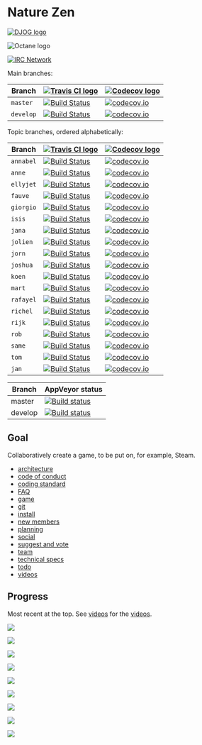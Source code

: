 # Nature Zen

[![DJOG logo](pics/Djog.png)](https://www.djog.nl/)

![Octane logo](pics/octane_black.png)

[![IRC Network](https://img.shields.io/badge/irc-%23nature_zen_devs-blue.svg "IRC Freenode")](https://webchat.freenode.net/?channels=nature_zen_devs)

Main branches:

Branch|[![Travis CI logo](pics/TravisCI.png)](https://travis-ci.org)|[![Codecov logo](pics/Codecov.png)](https://www.codecov.io)
---|---|---
`master`|[![Build Status](https://travis-ci.org/richelbilderbeek/djog_unos_2018.svg?branch=master)](https://travis-ci.org/richelbilderbeek/djog_unos_2018/branches) | [![codecov.io](https://codecov.io/github/richelbilderbeek/djog_unos_2018/coverage.svg?branch=master)](https://codecov.io/github/richelbilderbeek/djog_unos_2018?branch=master)
`develop`|[![Build Status](https://travis-ci.org/richelbilderbeek/djog_unos_2018.svg?branch=develop)](https://travis-ci.org/richelbilderbeek/djog_unos_2018/branches) | [![codecov.io](https://codecov.io/github/richelbilderbeek/djog_unos_2018/coverage.svg?branch=develop)](https://codecov.io/github/richelbilderbeek/djog_unos_2018?branch=develop)

Topic branches, ordered alphabetically:

Branch|[![Travis CI logo](pics/TravisCI.png)](https://travis-ci.org)|[![Codecov logo](pics/Codecov.png)](https://www.codecov.io)
---|---|---
`annabel`|[![Build Status](https://travis-ci.org/richelbilderbeek/djog_unos_2018.svg?branch=annabel)](https://travis-ci.org/richelbilderbeek/djog_unos_2018/branches) | [![codecov.io](https://codecov.io/github/richelbilderbeek/djog_unos_2018/coverage.svg?branch=annabel)](https://codecov.io/github/richelbilderbeek/djog_unos_2018?branch=annabel)
`anne`|[![Build Status](https://travis-ci.org/richelbilderbeek/djog_unos_2018.svg?branch=anne)](https://travis-ci.org/richelbilderbeek/djog_unos_2018/branches) | [![codecov.io](https://codecov.io/github/richelbilderbeek/djog_unos_2018/coverage.svg?branch=anne)](https://codecov.io/github/richelbilderbeek/djog_unos_2018?branch=anne)
`ellyjet`|[![Build Status](https://travis-ci.org/richelbilderbeek/djog_unos_2018.svg?branch=ellyjet)](https://travis-ci.org/richelbilderbeek/djog_unos_2018/branches) | [![codecov.io](https://codecov.io/github/richelbilderbeek/djog_unos_2018/coverage.svg?branch=ellyjet)](https://codecov.io/github/richelbilderbeek/djog_unos_2018?branch=ellyjet)
`fauve`|[![Build Status](https://travis-ci.org/richelbilderbeek/djog_unos_2018.svg?branch=fauve)](https://travis-ci.org/richelbilderbeek/djog_unos_2018/branches) | [![codecov.io](https://codecov.io/github/richelbilderbeek/djog_unos_2018/coverage.svg?branch=fauve)](https://codecov.io/github/richelbilderbeek/djog_unos_2018?branch=fauve)
`giorgio`|[![Build Status](https://travis-ci.org/richelbilderbeek/djog_unos_2018.svg?branch=giorgio)](https://travis-ci.org/richelbilderbeek/djog_unos_2018/branches) | [![codecov.io](https://codecov.io/github/richelbilderbeek/djog_unos_2018/coverage.svg?branch=giorgio)](https://codecov.io/github/richelbilderbeek/djog_unos_2018?branch=giorgio)
`isis`|[![Build Status](https://travis-ci.org/richelbilderbeek/djog_unos_2018.svg?branch=isis)](https://travis-ci.org/richelbilderbeek/djog_unos_2018/branches) | [![codecov.io](https://codecov.io/github/richelbilderbeek/djog_unos_2018/coverage.svg?branch=isis)](https://codecov.io/github/richelbilderbeek/djog_unos_2018?branch=isis)
`jana`|[![Build Status](https://travis-ci.org/richelbilderbeek/djog_unos_2018.svg?branch=jana)](https://travis-ci.org/richelbilderbeek/djog_unos_2018/branches) | [![codecov.io](https://codecov.io/github/richelbilderbeek/djog_unos_2018/coverage.svg?branch=jana)](https://codecov.io/github/richelbilderbeek/djog_unos_2018?branch=jana)
`jolien`|[![Build Status](https://travis-ci.org/richelbilderbeek/djog_unos_2018.svg?branch=jolien)](https://travis-ci.org/richelbilderbeek/djog_unos_2018/branches) | [![codecov.io](https://codecov.io/github/richelbilderbeek/djog_unos_2018/coverage.svg?branch=jolien)](https://codecov.io/github/richelbilderbeek/djog_unos_2018?branch=jolien)
`jorn`|[![Build Status](https://travis-ci.org/richelbilderbeek/djog_unos_2017.svg?branch=jorn)](https://travis-ci.org/richelbilderbeek/djog_unos_2018/branches) | [![codecov.io](https://codecov.io/github/richelbilderbeek/djog_unos_2018/coverage.svg?branch=jorn)](https://codecov.io/github/richelbilderbeek/djog_unos_2018?branch=jorn)
`joshua`|[![Build Status](https://travis-ci.org/richelbilderbeek/djog_unos_2018.svg?branch=joshua)](https://travis-ci.org/richelbilderbeek/djog_unos_2018/branches) | [![codecov.io](https://codecov.io/github/richelbilderbeek/djog_unos_2018/coverage.svg?branch=joshua)](https://codecov.io/github/richelbilderbeek/djog_unos_2018?branch=joshua)
`koen`|[![Build Status](https://travis-ci.org/richelbilderbeek/djog_unos_2018.svg?branch=koen)](https://travis-ci.org/richelbilderbeek/djog_unos_2018/branches) | [![codecov.io](https://codecov.io/github/richelbilderbeek/djog_unos_2018/coverage.svg?branch=koen)](https://codecov.io/github/richelbilderbeek/djog_unos_2018?branch=koen)
`mart`|[![Build Status](https://travis-ci.org/richelbilderbeek/djog_unos_2018.svg?branch=mart)](https://travis-ci.org/richelbilderbeek/djog_unos_2018/branches) | [![codecov.io](https://codecov.io/github/richelbilderbeek/djog_unos_2018/coverage.svg?branch=mart)](https://codecov.io/github/richelbilderbeek/djog_unos_2018?branch=mart)
`rafayel`|[![Build Status](https://travis-ci.org/richelbilderbeek/djog_unos_2018.svg?branch=rafayel)](https://travis-ci.org/richelbilderbeek/djog_unos_2018/branches) | [![codecov.io](https://codecov.io/github/richelbilderbeek/djog_unos_2018/coverage.svg?branch=rafayel)](https://codecov.io/github/richelbilderbeek/djog_unos_2018?branch=rafayel)
`richel`|[![Build Status](https://travis-ci.org/richelbilderbeek/djog_unos_2018.svg?branch=richel)](https://travis-ci.org/richelbilderbeek/djog_unos_2018/branches) | [![codecov.io](https://codecov.io/github/richelbilderbeek/djog_unos_2018/coverage.svg?branch=richel)](https://codecov.io/github/richelbilderbeek/djog_unos_2018?branch=richel)
`rijk`|[![Build Status](https://travis-ci.org/richelbilderbeek/djog_unos_2018.svg?branch=rijk)](https://travis-ci.org/richelbilderbeek/djog_unos_2018/branches) | [![codecov.io](https://codecov.io/github/richelbilderbeek/djog_unos_2018/coverage.svg?branch=rijk)](https://codecov.io/github/richelbilderbeek/djog_unos_2018?branch=rijk)
`rob`|[![Build Status](https://travis-ci.org/richelbilderbeek/djog_unos_2018.svg?branch=rob)](https://travis-ci.org/richelbilderbeek/djog_unos_2018/branches) | [![codecov.io](https://codecov.io/github/richelbilderbeek/djog_unos_2018/coverage.svg?branch=rob)](https://codecov.io/github/richelbilderbeek/djog_unos_2018?branch=rob)
`same`|[![Build Status](https://travis-ci.org/richelbilderbeek/djog_unos_2018.svg?branch=same)](https://travis-ci.org/richelbilderbeek/djog_unos_2018/branches) | [![codecov.io](https://codecov.io/github/richelbilderbeek/djog_unos_2018/coverage.svg?branch=same)](https://codecov.io/github/richelbilderbeek/djog_unos_2018?branch=same)
`tom`|[![Build Status](https://travis-ci.org/richelbilderbeek/djog_unos_2018.svg?branch=tom)](https://travis-ci.org/richelbilderbeek/djog_unos_2018/branches) | [![codecov.io](https://codecov.io/github/richelbilderbeek/djog_unos_2018/coverage.svg?branch=tom)](https://codecov.io/github/richelbilderbeek/djog_unos_2018?branch=tom)
`jan`|[![Build Status](https://travis-ci.org/richelbilderbeek/djog_unos_2018.svg?branch=jan)](https://travis-ci.org/richelbilderbeek/djog_unos_2018/branches) | [![codecov.io](https://codecov.io/github/richelbilderbeek/djog_unos_2018/coverage.svg?branch=jan)](https://codecov.io/github/richelbilderbeek/djog_unos_2018?branch=jan)

Branch|AppVeyor status
---|---
master|[![Build status](https://ci.appveyor.com/api/projects/status/kmy0bqe0kcmwfjjx/branch/master?svg=true)](https://ci.appveyor.com/project/richelbilderbeek/djog_unos_2018/branch/master)
develop|[![Build status](https://ci.appveyor.com/api/projects/status/kmy0bqe0kcmwfjjx/branch/develop?svg=true)](https://ci.appveyor.com/project/richelbilderbeek/djog_unos_2018/branch/develop)

## Goal

Collaboratively create a game, to be put on, for example, Steam.

  * [architecture](doc/architecture.md)
  * [code of conduct](code_of_conduct.md)
  * [coding standard](doc/coding_standard.md)
  * [FAQ](doc/faq.md)
  * [game](doc/game.md)
  * [git](doc/git.md)
  * [install](doc/install.md)
  * [new members](doc/new_members.md)
  * [planning](doc/planning.md)
  * [social](doc/social.md)
  * [suggest and vote](doc/ideas.md)
  * [team](doc/team.md)
  * [technical specs](doc/specs.md)
  * [todo](doc/todo.md)
  * [videos](doc/videos.md)

## Progress

Most recent at the top. See [videos](doc/videos.md) for the [videos](doc/videos.md).

![](pics/snaggy1.jpg)

![](pics/20181123.png)

![](pics/20181110.png)

![](pics/20181103.png)

![](pics/20181012.png)

![](pics/20181011.png)

![](pics/20180923.png)

![](pics/20180916.png)

![](pics/20180907.jpg)
